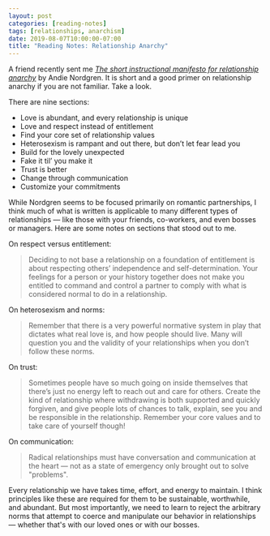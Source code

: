 ```yaml
---
layout: post
categories: [reading-notes]
tags: [relationships, anarchism]
date: 2019-08-07T10:00:00-07:00
title: "Reading Notes: Relationship Anarchy"
---
```


A friend recently sent me [*The short instructional manifesto for relationship anarchy*](https://theanarchistlibrary.org/library/andie-nordgren-the-short-instructional-manifesto-for-relationship-anarchy) by Andie Nordgren. It is short and a good primer on relationship anarchy if you are not familiar. Take a look.

<!--excerpt-->

There are nine sections:

- Love is abundant, and every relationship is unique
- Love and respect instead of entitlement
- Find your core set of relationship values
- Heterosexism is rampant and out there, but don’t let fear lead you
- Build for the lovely unexpected
- Fake it til’ you make it
- Trust is better
- Change through communication
- Customize your commitments

While Nordgren seems to be focused primarily on romantic partnerships, I think much of what is written is applicable to many different types of relationships &mdash; like those with your friends, co-workers, and even bosses or managers. Here are some notes on sections that stood out to me.

On respect versus entitlement:

> Deciding to not base a relationship on a foundation of entitlement is about respecting others’ independence and self-determination. Your feelings for a person or your history together does not make you entitled to command and control a partner to comply with what is considered normal to do in a relationship.

On heterosexism and norms:

> Remember that there is a very powerful normative system in play that dictates what real love is, and how people should live. Many will question you and the validity of your relationships when you don’t follow these norms.

On trust:

> Sometimes people have so much going on inside themselves that there’s just no energy left to reach out and care for others. Create the kind of relationship where withdrawing is both supported and quickly forgiven, and give people lots of chances to talk, explain, see you and be responsible in the relationship. Remember your core values and to take care of yourself though!

On communication:

> Radical relationships must have conversation and communication at the heart — not as a state of emergency only brought out to solve "problems".

Every relationship we have takes time, effort, and energy to maintain. I think principles like these are required for them to be sustainable, worthwhile, and abundant. But most importantly, we need to learn to reject the arbitrary norms that attempt to coerce and manipulate our behavior in relationships &mdash; whether that's with our loved ones or with our bosses.
